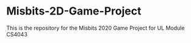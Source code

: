# Misbits-2D-Game-Project
This is the repository for the Misbits 2020 Game Project for UL Module CS4043
